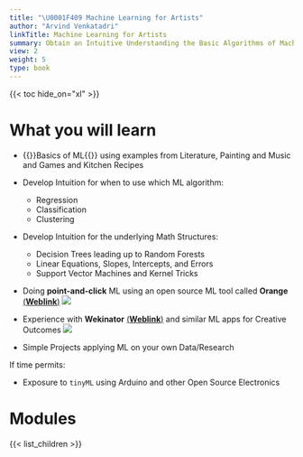 ```yaml
---
title: "\U0001F409 Machine Learning for Artists"
author: "Arvind Venkatadri"
linkTitle: Machine Learning for Artists
summary: Obtain an Intuitive Understanding the Basic Algorithms of Machine Learning and applying them to Creative Art/Design Projects
view: 2
weight: 5
type: book
---
```



{{< toc hide_on="xl" >}}

# What you will learn

- {{<hl>}}Basics of ML{{</hl>}} using examples from Literature, Painting and Music and Games and Kitchen Recipes
- Develop Intuition for when to use which ML algorithm:

  - Regression  
  - Classification  
  - Clustering  
  
- Develop Intuition for the underlying Math Structures:
  - Decision Trees leading up to Random Forests
  - Linear Equations, Slopes, Intercepts, and Errors
  - Support Vector Machines and Kernel Tricks
  
- Doing **point-and-click** ML using an open source ML tool called **Orange** [(**Weblink**)](https://orangedatamining.com/)
![](https://orangedatamining.com/images/orange_title_scaled.png)

- Experience with **Wekinator** [(**Weblink**)](https://www.wekinator.org/) and similar ML apps for Creative Outcomes
![](https://www.wekinator.org/wp-content/uploads/2015/08/wekinator31-300x177.jpg)
- Simple Projects applying ML on your own Data/Research 

If time permits:

- Exposure to `tinyML` using Arduino and other Open Source Electronics


# Modules
{{< list_children >}}

